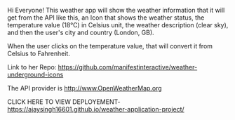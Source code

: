 Hi Everyone!
This weather app will show the weather information that it will get from the API like this, an Icon that shows the weather status, the temperature value (18°C) in Celsius unit, the weather description (clear sky), and then the user's city and country (London, GB).

When the user clicks on the temperature value, that will convert it from Celsius to Fahrenheit.

Link to her Repo: https://github.com/manifestinteractive/weather-underground-icons

The API provider is http://www.OpenWeatherMap.org

CLICK HERE TO VIEW DEPLOYEMENT- https://ajaysingh16601.github.io/weather-application-project/
